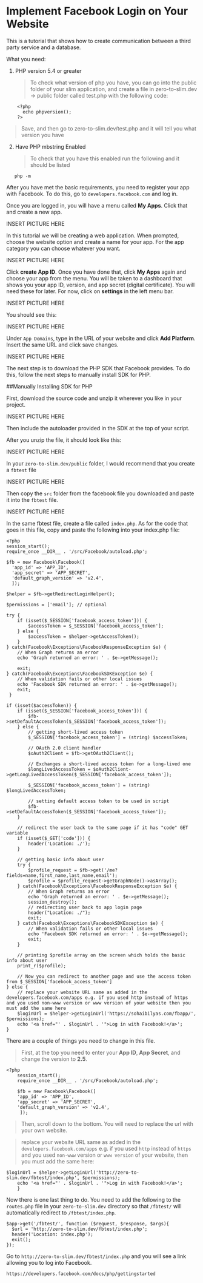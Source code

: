 # Implement Facebook Login on Your Website
This is a tutorial that shows how to create communication between a third party service and a database.

What you need:

1. PHP version 5.4 or greater
    >To check what version of php you have, you can go into the public folder of your slim application, and create a file in
    >zero-to-slim.dev -> public folder called test.php with the following code:
  ```
      <?php
        echo phpversion();
      ?>
  ```

   >Save, and then go to zero-to-slim.dev/test.php and it will tell you what version you have
   
2. Have PHP mbstring Enabled
    >To check that you have this enabled run the following and it should be listed
  ```
     php -m 
  ```

After you have met the basic requirements, you need to register your app with Facebook. To do this, go to ```developers.facebook.com```
and log in. 

Once you are logged in, you will have a menu called **My Apps**. Click that and create a new app.


INSERT PICTURE HERE


In this tutorial we will be creating a web application. When prompted, choose the website option and create a name for your app. For the app category you can choose whatever you want.


INSERT PICTURE HERE


Click **create App ID**. Once you have done that, click **My Apps** again and choose your app from the menu. You will be taken to a dashboard that shows you your app ID, version, and app secret (digital certificate). You will need these for later. For now, click on **settings** in the left menu bar.


INSERT PICTURE HERE


You should see this:


INSERT PICTURE HERE


Under ```App Domains```, type in the URL of your website and click **Add Platform**. Insert the same URL and click save changes.


INSERT PICTURE HERE


The next step is to download the PHP SDK that Facebook provides. To do this, follow the next steps to manually install SDK for PHP.

##Manually Installing SDK for PHP

First, download the source code and unzip it wherever you like in your project.


INSERT PICTURE HERE


Then include the autoloader provided in the SDK at the top of your script.

After you unzip the file, it should look like this:


INSERT PICTURE HERE


In your ```zero-to-slim.dev/public``` folder, I would recommend that you create a ```fbtest``` file


INSERT PICTURE HERE


Then copy the ```src``` folder from the facebook file you downloaded and paste it into the ```fbtest``` file.


INSERT PICTURE HERE

In the same fbtest file, create a file called ```index.php```. 
As for the code that goes in this file, copy and paste the following into your index.php file:

```
<?php
session_start();
require_once __DIR__ . '/src/Facebook/autoload.php';

$fb = new Facebook\Facebook([
  'app_id' => 'APP_ID',
  'app_secret' => 'APP_SECRET',
  'default_graph_version' => 'v2.4',
  ]);

$helper = $fb->getRedirectLoginHelper();

$permissions = ['email']; // optional
	
try {
	if (isset($_SESSION['facebook_access_token'])) {
		$accessToken = $_SESSION['facebook_access_token'];
	} else {
  		$accessToken = $helper->getAccessToken();
	}
} catch(Facebook\Exceptions\FacebookResponseException $e) {
 	// When Graph returns an error
 	echo 'Graph returned an error: ' . $e->getMessage();

  	exit;
} catch(Facebook\Exceptions\FacebookSDKException $e) {
 	// When validation fails or other local issues
	echo 'Facebook SDK returned an error: ' . $e->getMessage();
  	exit;
 }

if (isset($accessToken)) {
	if (isset($_SESSION['facebook_access_token'])) {
		$fb->setDefaultAccessToken($_SESSION['facebook_access_token']);
	} else {
		// getting short-lived access token
		$_SESSION['facebook_access_token'] = (string) $accessToken;

	  	// OAuth 2.0 client handler
		$oAuth2Client = $fb->getOAuth2Client();

		// Exchanges a short-lived access token for a long-lived one
		$longLivedAccessToken = $oAuth2Client->getLongLivedAccessToken($_SESSION['facebook_access_token']);

		$_SESSION['facebook_access_token'] = (string) $longLivedAccessToken;

		// setting default access token to be used in script
		$fb->setDefaultAccessToken($_SESSION['facebook_access_token']);
	}

	// redirect the user back to the same page if it has "code" GET variable
	if (isset($_GET['code'])) {
		header('Location: ./');
	}

	// getting basic info about user
	try {
		$profile_request = $fb->get('/me?fields=name,first_name,last_name,email');
		$profile = $profile_request->getGraphNode()->asArray();
	} catch(Facebook\Exceptions\FacebookResponseException $e) {
		// When Graph returns an error
		echo 'Graph returned an error: ' . $e->getMessage();
		session_destroy();
		// redirecting user back to app login page
		header("Location: ./");
		exit;
	} catch(Facebook\Exceptions\FacebookSDKException $e) {
		// When validation fails or other local issues
		echo 'Facebook SDK returned an error: ' . $e->getMessage();
		exit;
	}
	
	// printing $profile array on the screen which holds the basic info about user
	print_r($profile);

  	// Now you can redirect to another page and use the access token from $_SESSION['facebook_access_token']
} else {
	// replace your website URL same as added in the developers.facebook.com/apps e.g. if you used http instead of https and you used non-www version or www version of your website then you must add the same here
	$loginUrl = $helper->getLoginUrl('https://sohaibilyas.com/fbapp/', $permissions);
	echo '<a href="' . $loginUrl . '">Log in with Facebook!</a>';
}
```

There are a couple of things you need to change in this file.
>First, at the top you need to enter your **App ID**, **App Secret**, and change the version to **2.5**.

```
<?php
	session_start();
	require_once __DIR__ . '/src/Facebook/autoload.php';

	$fb = new Facebook\Facebook([
  	'app_id' => 'APP_ID',
 	'app_secret' => 'APP_SECRET',
  	'default_graph_version' => 'v2.4',
 	 ]);
```

>Then, scroll down to the bottom. You will need to replace the url with your own website.

>replace your website URL same as added in the ```developers.facebook.com/apps``` e.g. if you used ```http``` instead of ```https``` and you used ```non-www``` version or ```www version``` of your website, then you must add the same here:

```
$loginUrl = $helper->getLoginUrl('http://zero-to-slim.dev/fbtest/index.php', $permissions);
    echo '<a href="' . $loginUrl . '">Log in with Facebook!</a>';
    }
```

Now there is one last thing to do. You need to add the following to the ```routes.php``` file in your ```zero-to-slim.dev``` directory so that ```/fbtest/``` will automatically redirect to ```/fbtest/index.php```.


```
$app->get('/fbtest/', function ($request, $response, $args){
  $url = 'http://zero-to-slim.dev/fbtest/index.php';
  header('Location: index.php');
  exit();
});
```

Go to ```http://zero-to-slim.dev/fbtest/index.php``` and you will see a link allowing you to log into Facebook.




```https://developers.facebook.com/docs/php/gettingstarted                                                            ```


